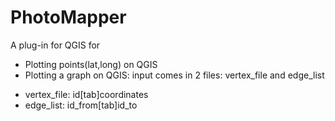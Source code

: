 # PhotoMapper
A plug-in for QGIS for
- Plotting points(lat,long) on QGIS
- Plotting a graph on QGIS: input comes in 2 files: vertex_file and edge_list
+ vertex_file: id[tab]coordinates
+ edge_list: id_from[tab]id_to
